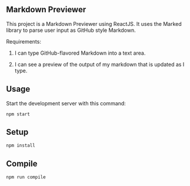 Markdown Previewer
---
 
This project is a Markdown Previewer using ReactJS. It uses the Marked library to parse user input as GitHub style Markdown.

Requirements:

1. I can type GitHub-flavored Markdown into a text area.

2. I can see a preview of the output of my markdown that is updated as I type. 
 
 
Usage
---
 
Start the development server with this command:
 
```
npm start
```

 
Setup
---
 
```
npm install
```
 
 
 
Compile
---
 
```
npm run compile
```
